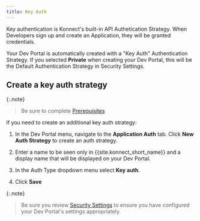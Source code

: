 ```yaml
---
title: Key Auth
---
```


Key authentication is Konnect's built-in API Authetication Strategy. When Developers sign up and create an Application, they will be granted credentials. 

Your Dev Portal is automatically created with a "Key Auth" Authentication Strategy. If you selected **Private** when creating your Dev Portal, this will be the Default Authentication Strategy in Security Settings.

## Create a key auth strategy

{:.note}
> Be sure to complete [Prerequisites](/konnect/dev-portal/auth-strategies#prerequisites)

If you need to create an additional key auth strategy:

1. In the Dev Portal menu, navigate to the **Application Auth** tab. Click **New Auth Strategy** to create an auth strategy. 

2. Enter a name to be seen only in {{site.konnect_short_name}} and a display name that will be displayed on your Dev Portal.

3. In the Auth Type dropdown menu select **Key auth**.

4. Click **Save**



{:.note}
> Be sure you review [Security Settings](/konnect/dev-portal/portals/settings/security) to ensure you have configured your Dev Portal's settings appropriately.

